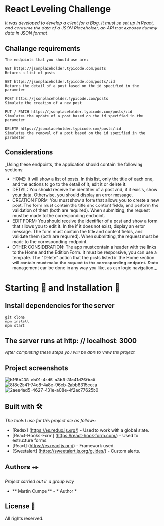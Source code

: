 # React Leveling Challenge

_It was developed to develop a client for a Blog. It must be set up in React, and consume the data of a JSON Placeholder, an API that exposes dummy data in JSON format._

## Challange requirements
```
The endpoints that you should use are:

GET https://jsonplaceholder.typicode.com/posts
Returns a list of posts

GET https://jsonplaceholder.typicode.com/posts/:id
Returns the detail of a post based on the id specified in the parameter

POST https://jsonplaceholder.typicode.com/posts
Simulate the creation of a new post

PUT / PATCH https://jsonplaceholder.typicode.com/posts/:id
Simulates the update of a post based on the id specified in the parameter

DELETE https://jsonplaceholder.typicode.com/posts/:id
Simulates the removal of a post based on the id specified in the parameter
```

## Considerations
_Using these endpoints, the application should contain the following sections:
* HOME:
It will show a list of posts. In this list, only the title of each
one, and the actions to go to the detail of it, edit it or delete it.
* DETAIL:
You should receive the identifier of a post and, if it exists, show your data.
Otherwise, you should display an error message.
* CREATION FORM:
You must show a form that allows you to create a new post. The form must
contain the title and content fields, and perform the validation of them (both are
required). When submitting, the request must be made to the corresponding endpoint.
* EDIT FORM:
You should receive the identifier of a post and show a form that allows you to edit it. In the
if it does not exist, display an error message. The form must contain the
title and content fields, and validate them (both are required).
When submitting, the request must be made to the corresponding endpoint.
* OTHER CONSIDERATION: The app must contain a header with the links to the Home and the Edition Form.
It must be responsive, you can use a template.
The "Delete" action that the posts listed in the Home section will contain must
make the request to the corresponding endpoint.
State management can be done in any way you like, as can logic
navigation._


# Starting 🚀 and Installation 🔧
## Install dependencies for the server
```
git clone
npm install
npm start
```

## The server runs at http: // localhost: 3000 


_After completing these steps you will be able to view the project_


## Project screenshots
![b1f5b238-eb91-4ed5-a3b8-31c41d76fbc0](https://user-images.githubusercontent.com/62455807/115910123-d7305d80-a442-11eb-8115-3f84b25546f8.png)
![8f8e2b41-74e8-4a8e-96cb-2abb8315ceea](https://user-images.githubusercontent.com/62455807/115910133-d8fa2100-a442-11eb-8d56-6a0efedfa9db.png)
![2aee4ad5-4627-431e-a08e-4f2ac77625b0](https://user-images.githubusercontent.com/62455807/115910135-dac3e480-a442-11eb-850c-0cdeb6428beb.png)


## Built with 🛠️

_The tools I use for this project are as follows:_
* [Redux] (https://es.redux.js.org/) - Used to work with a global state.
* [React-Hooks-Form] (https://react-hook-form.com/) - Used to estructure forms.
* [React] (https://es.reactjs.org/) - Framework used.
* [Sweetalert] (https://sweetalert.js.org/guides/) - Custom alerts.



## Authors ✒️

_Project carried out in a group way_

* ** Martin Cumpe ** - * Author *

## License 📄

All rights reserved.

